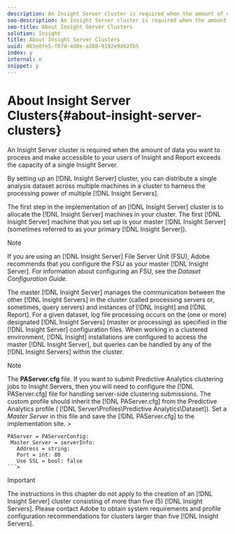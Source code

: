 ```yaml
---
description: An Insight Server cluster is required when the amount of data you want to process and make accessible to your users of Insight and Report exceeds the capacity of a single Insight Server.
seo-description: An Insight Server cluster is required when the amount of data you want to process and make accessible to your users of Insight and Report exceeds the capacity of a single Insight Server.
seo-title: About Insight Server Clusters
solution: Insight
title: About Insight Server Clusters
uuid: d65e0fe5-f87d-4d8e-a208-9192e9d62fb5
index: y
internal: n
snippet: y
---
```


# About Insight Server Clusters{#about-insight-server-clusters}

An Insight Server cluster is required when the amount of data you want to process and make accessible to your users of Insight and Report exceeds the capacity of a single Insight Server.

 By setting up an [!DNL Insight Server] cluster, you can distribute a single analysis dataset across multiple machines in a cluster to harness the processing power of multiple [!DNL Insight Servers].

The first step in the implementation of an [!DNL Insight Server] cluster is to allocate the [!DNL Insight Server] machines in your cluster. The first [!DNL Insight Server] machine that you set up is your master [!DNL Insight Server] (sometimes referred to as your primary [!DNL Insight Server]).

>[!NOTE]
>
>If you are using an [!DNL Insight Server] File Server Unit (FSU), Adobe recommends that you configure the FSU as your master [!DNL Insight Server]. For information about configuring an FSU, see the *Dataset Configuration Guide*.

The master [!DNL Insight Server] manages the communication between the other [!DNL Insight Servers] in the cluster (called processing servers or, sometimes, query servers) and instances of [!DNL Insight] and [!DNL Report]. For a given dataset, log file processing occurs on the (one or more) designated [!DNL Insight Servers] (master or processing) as specified in the [!DNL Insight Server] configuration files. When working in a clustered environment, [!DNL Insight] installations are configured to access the master [!DNL Insight Server], but queries can be handled by any of the [!DNL Insight Servers] within the cluster.

>[!NOTE]
>
>The **PAServer.cfg** file. If you want to submit Predictive Analytics clustering jobs to Insight Servers, then you will need to configure the [!DNL PAServer.cfg] file for handling server-side clustering submissions. The custom profile should inherit the [!DNL PAServer.cfg] from the Predictive Analytics profile ( [!DNL Server\Profiles\Predictive Analytics\Dataset]). Set a *Master Server* in this file and save the [!DNL PAServer.cfg] to the implementation site. >
>```>
>PAServer = PAServerConfig: 
>  Master Server = serverInfo: 
>    Address = string: 
>    Port = int: 80
>    Use SSL = bool: false
>```>

>[!IMPORTANT]
>
>The instructions in this chapter do not apply to the creation of an [!DNL Insight Server] cluster consisting of more than five (5) [!DNL Insight Servers]. Please contact Adobe to obtain system requirements and profile configuration recommendations for clusters larger than five [!DNL Insight Servers].

